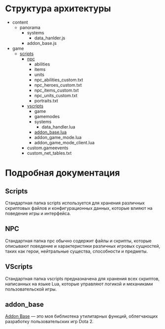 # Структура архитектуры
- content
  - panorama
    - systems
      - data_hanlder.js
    - addon_base.js
- game
  - [scripts](#scripts)
    - [npc](#npc)
      - abilities
      - items
      - units
      - npc_abilities_custom.txt
      - npc_heroes_custom.txt
      - npc_items_custom.txt
      - npc_units_custom.txt
      - portraits.txt
    - [vscripts](#vscripts)
      - game
      - gamemodes
      - systems
        - data_handler.lua
      - [addon_base.lua](#addon_base)
      - addon_game_mode.lua
      - addon_game_mode_client.lua
    - custom.gameevents
    - custom_net_tables.txt

# Подробная документация
## Scripts
Стандартная папка scripts используется для хранения различных скриптовых файлов и конфигурационных данных, которые влияют на поведение игры и интерфейса.

## NPC
Стандартная папка npc обычно содержит файлы и скрипты, которые описывают поведение и характеристики различных игровых сущностей, таких как герои, нейтральные существа, способности и предметы.

## VScripts
Стандартная папка vscripts предназначена для хранения всех скриптов, написанных на языке Lua, которые управляют логикой и механиками пользовательской игры.

## addon_base
[Addon Base](../custom_game/addon_base.lua) — это моя библиотека утилитарных функций, облегчающих разработку пользовательских игр Dota 2.
